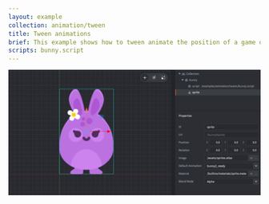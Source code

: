 ```yaml
---
layout: example
collection: animation/tween
title: Tween animations
brief: This example shows how to tween animate the position of a game object. Two such animations have been chained together. In addition, the scale and tint is animated separately.
scripts: bunny.script
---
```


![tween](tween.png)
